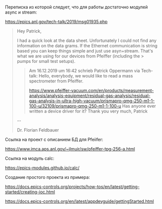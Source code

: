 Переписка из которой следует, что для работы достаточно модулей async и stream:

https://epics.anl.gov/tech-talk/2019/msg01935.php

> Hey Patrick,
>
> I had a quick look at the data sheet. Unfortunately I could not find any information on the data grams.
> If the Ethernet communication is string based you can keep things simple and just use asyn+stream. That's what we are using for our devices from Pfeiffer (including the > pumps for small test setups).
>
> > Am 16.12.2019 um 16:42 schrieb Patrick Oppermann via Tech-talk:
> > Hello, everybody,
> > we would like to read a mass spectrometer from Pfeiffer.
> > 
> > https://www.pfeiffer-vacuum.com/en/products/measurement-analysis/analysis-equipment/residual-gas-analysis/residual-gas-analysis-in-ultra-high-vacuum/prismapro-qmg-250-m1-1-100-u/32109/prismapro-qmg-250-m1-1-100-u
> > Has anyone ever written a device driver for it?
> > Thank you very much,
> > Patrick
>
> --
> 
> Dr. Florian Feldbauer

Ссылка на проект с описанием БД для Pfeiifer:

https://www.imca.aps.anl.gov/~jlmuir/sw/pfeiffer-tpg-256-a.html

Ссылка на модуль calc:

https://epics-modules.github.io/calc/


Создание простого проекта из примера:

https://docs.epics-controls.org/projects/how-tos/en/latest/getting-started/creating-ioc.html

https://docs.epics-controls.org/en/latest/appdevguide/gettingStarted.html